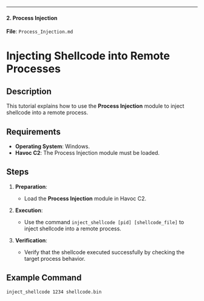 
---

#### **2. Process Injection**

**File**: `Process_Injection.md`

# Injecting Shellcode into Remote Processes

## Description
This tutorial explains how to use the **Process Injection** module to inject shellcode into a remote process.

## Requirements
- **Operating System**: Windows.
- **Havoc C2**: The Process Injection module must be loaded.

## Steps
1. **Preparation**:
   - Load the **Process Injection** module in Havoc C2.

2. **Execution**:
   - Use the command `inject_shellcode [pid] [shellcode_file]` to inject shellcode into a remote process.

3. **Verification**:
   - Verify that the shellcode executed successfully by checking the target process behavior.

## Example Command
```bash
inject_shellcode 1234 shellcode.bin